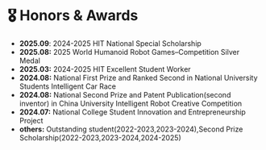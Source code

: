 <span class='anchor' id='-awards'></span>

# 🎖 Honors & Awards
- **2025.09**: 2024-2025 HIT National Special Scholarship
- **2025.08:** 2025 World Humanoid Robot Games–Competition Silver Medal
- **2025.03:** 2024-2025 HIT Excellent Student Worker
- **2024.08:** National First Prize and Ranked Second in National University Students Intelligent Car Race
- **2024.08:** National Second Prize and Patent Publication(second inventor) in China University Intelligent Robot Creative Competition
- **2024.07:** National College Student Innovation and Entrepreneurship Project
- **others:** Outstanding student(2022-2023,2023-2024),Second Prize Scholarship(2022-2023,2023-2024,2024-2025)